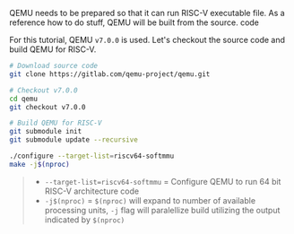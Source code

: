 QEMU needs to be prepared so that it can run RISC-V executable file. As a reference how to do stuff, QEMU will be built from the source. code

For this tutorial, QEMU `v7.0.0` is used. Let's checkout the source code and build QEMU for RISC-V.

``` bash
# Download source code
git clone https://gitlab.com/qemu-project/qemu.git

# Checkout v7.0.0
cd qemu
git checkout v7.0.0

# Build QEMU for RISC-V
git submodule init
git submodule update --recursive

./configure --target-list=riscv64-softmmu
make -j$(nproc)
```
> - `--target-list=riscv64-softmmu` = Configure QEMU to run 64 bit RISC-V architecture code
> - `-j$(nproc)` = `$(nproc)` will expand to number of available processing units, `-j` flag will paralellize build utilizing the output indicated by `$(nproc)`
